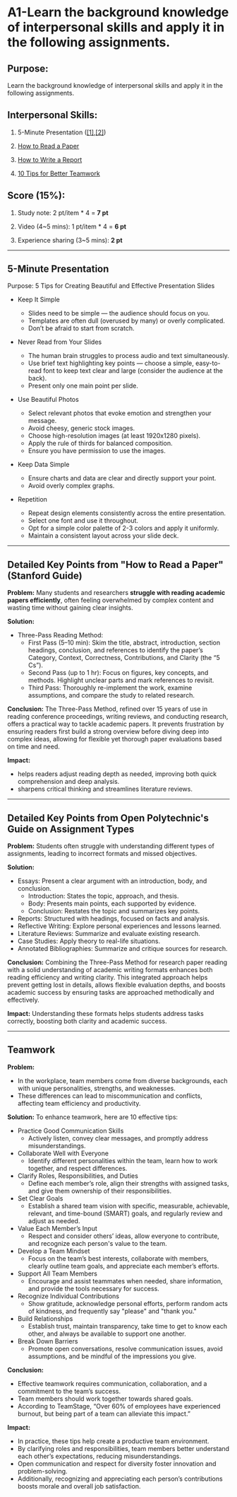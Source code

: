 # A1-Learn the background knowledge of interpersonal skills and apply it in the following assignments.

## Purpose:
Learn the background knowledge of interpersonal skills and apply it in the following assignments.

## Interpersonal Skills:
1. 5-Minute Presentation ([[1]](https://www.thebalancemoney.com/mastering-the-art-of-the-5-minute-presentation-2951697),[[2]](https://www.youtube.com/watch?v=YVgS_opYacQ))

2. [How to Read a Paper](https://web.stanford.edu/class/ee384m/Handouts/HowtoReadPaper.pdf)

3. [How to Write a Report](https://www.openpolytechnic.ac.nz/current-students/study-tips-and-techniques/assignments/assignment-types/)

4. [10 Tips for Better Teamwork](https://www.aces.edu/blog/topics/finance-career/10-tips-for-effective-teamwork-in-the-workplace/)

## Score (15%):
1. Study note: 2 pt/item * 4 = **7 pt**
 
2. Video (4~5 mins): 1 pt/item * 4 = **6 pt**

3. Experience sharing (3~5 mins): **2 pt**


---

## 5-Minute Presentation
Purpose: 5 Tips for Creating Beautiful and Effective Presentation Slides

- Keep It Simple

   - Slides need to be simple — the audience should focus on you.
   - Templates are often dull (overused by many) or overly complicated.
   - Don’t be afraid to start from scratch.

- Never Read from Your Slides
   - The human brain struggles to process audio and text simultaneously.
   - Use brief text highlighting key points — choose a simple, easy-to-read font to keep text clear and large (consider the audience at the back).
   - Present only one main point per slide.

- Use Beautiful Photos
   - Select relevant photos that evoke emotion and strengthen your message.
   - Avoid cheesy, generic stock images.
   - Choose high-resolution images (at least 1920x1280 pixels).
   - Apply the rule of thirds for balanced composition.
   - Ensure you have permission to use the images.

- Keep Data Simple

   - Ensure charts and data are clear and directly support your point.
   - Avoid overly complex graphs.

- Repetition

   - Repeat design elements consistently across the entire presentation.
   - Select one font and use it throughout.
   - Opt for a simple color palette of 2-3 colors and apply it uniformly.
   - Maintain a consistent layout across your slide deck.

---
## Detailed Key Points from "How to Read a Paper" (Stanford Guide)

**Problem:**
Many students and researchers **struggle with reading academic papers efficiently**, often feeling overwhelmed by complex content and wasting time without gaining clear insights.

**Solution:**
  - Three-Pass Reading Method:
    - First Pass (5–10 min): Skim the title, abstract, introduction, section headings, conclusion, and references to identify the paper’s Category, Context, Correctness, Contributions, and Clarity (the “5 Cs”).
    - Second Pass (up to 1 hr): Focus on figures, key concepts, and methods. Highlight unclear parts and mark references to revisit.
    - Third Pass: Thoroughly re-implement the work, examine assumptions, and compare the study to related research.

**Conclusion:**
The Three-Pass Method, refined over 15 years of use in reading conference proceedings, writing reviews, and conducting research, offers a practical way to tackle academic papers. It prevents frustration by ensuring readers first build a strong overview before diving deep into complex ideas, allowing for flexible yet thorough paper evaluations based on time and need.

**Impact:**
- helps readers adjust reading depth as needed, improving both quick comprehension and deep analysis.
- sharpens critical thinking and streamlines literature reviews.


---
## Detailed Key Points from Open Polytechnic's Guide on Assignment Types

**Problem:**
Students often struggle with understanding different types of assignments, leading to incorrect formats and missed objectives.

**Solution:**
- Essays: Present a clear argument with an introduction, body, and conclusion.
  - Introduction: States the topic, approach, and thesis.
  - Body: Presents main points, each supported by evidence.
  - Conclusion: Restates the topic and summarizes key points.
- Reports: Structured with headings, focused on facts and analysis.
- Reflective Writing: Explore personal experiences and lessons learned.
- Literature Reviews: Summarize and evaluate existing research.
- Case Studies: Apply theory to real-life situations.
- Annotated Bibliographies: Summarize and critique sources for research.

**Conclusion:**
Combining the Three-Pass Method for research paper reading with a solid understanding of academic writing formats enhances both reading efficiency and writing clarity. This integrated approach helps prevent getting lost in details, allows flexible evaluation depths, and boosts academic success by ensuring tasks are approached methodically and effectively.

**Impact:**
Understanding these formats helps students address tasks correctly, boosting both clarity and academic success.


---
## Teamwork

**Problem:**
  - In the workplace, team members come from diverse backgrounds, each with unique personalities, strengths, and weaknesses.
  - These differences can lead to miscommunication and conflicts, affecting team efficiency and productivity.

**Solution:** 
To enhance teamwork, here are 10 effective tips:
  - Practice Good Communication Skills
     - Actively listen, convey clear messages, and promptly address misunderstandings.
  - Collaborate Well with Everyone
     - Identify different personalities within the team, learn how to work together, and respect differences.
  - Clarify Roles, Responsibilities, and Duties
     - Define each member’s role, align their strengths with assigned tasks, and give them ownership of their responsibilities.
  - Set Clear Goals
     - Establish a shared team vision with specific, measurable, achievable, relevant, and time-bound (SMART) goals, and regularly review and adjust as needed.
  - Value Each Member’s Input
     - Respect and consider others’ ideas, allow everyone to contribute, and recognize each person's value to the team.
  - Develop a Team Mindset
     - Focus on the team’s best interests, collaborate with members, clearly outline team goals, and appreciate each member’s efforts.
  - Support All Team Members
     - Encourage and assist teammates when needed, share information, and provide the tools necessary for success.
  - Recognize Individual Contributions
     - Show gratitude, acknowledge personal efforts, perform random acts of kindness, and frequently say "please" and "thank you."
  - Build Relationships
     - Establish trust, maintain transparency, take time to get to know each other, and always be available to support one another.
  - Break Down Barriers
     - Promote open conversations, resolve communication issues, avoid assumptions, and be mindful of the impressions you give.
     
**Conclusion:**
  - Effective teamwork requires communication, collaboration, and a commitment to the team’s success.
  - Team members should work together towards shared goals.
  - According to TeamStage, “Over 60% of employees have experienced burnout, but being part of a team can alleviate this impact.”

**Impact:**
  - In practice, these tips help create a productive team environment.
  - By clarifying roles and responsibilities, team members better understand each other’s expectations, reducing misunderstandings.
  - Open communication and respect for diversity foster innovation and problem-solving.
  - Additionally, recognizing and appreciating each person’s contributions boosts morale and overall job satisfaction.

